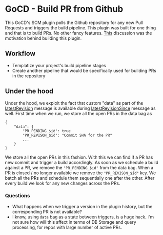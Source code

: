 # GoCD - Build PR from Github

This GoCD's SCM plugin polls the Github repository for any new Pull Requests and triggers the build pipeline. This plugin was built for one thing and that is to build PRs. No other fancy features. [This](https://groups.google.com/d/msg/go-cd-dev/Rt_Y5G2VkOc/ymIyeEds8swJ) discussion was the motivation behind building this plugin.

## Workflow
- Templatize your project's build pipeline stages
- Create another pipeline that would be specifically used for building PRs in the repository

## Under the hood
Under the hood, we exploit the fact that custom "data" as part of the [latestRevision](http://www.go.cd/documentation/developer/writing_go_plugins/scm_material/version_1_0/latest_revision.html) message is available during [latestRevisionSince](http://www.go.cd/documentation/developer/writing_go_plugins/scm_material/version_1_0/latest_revisions_since.html) message as well.
First time when we run, we store all the open PRs in the data bag as
```
{
    "data": {
        "PR_PENDING_$id": true
        "PR_REVISON_$id": "Commit SHA for the PR"
        ...
    }
}
```
We store all the open PRs in this fashion. With this we can find if a PR has new commit and trigger a build accordingly. As soon as we schedule a build against a PR, we remove the `"PR_PENDING_$id"` from the data bag. When a PR is closed / no longer available we remove the `"PR_REVISON_$id"` key.
We batch all the PRs and schedule them sequentially one after the other. After every build we look for any new changes across the PRs.

### Questions
- What happens when we trigger a version in the plugin history, but the corresponding PR is not available?
- I know, using `data` bag as a state between triggers, is a huge hack. I'm not sure how will this affect in terms of DB Storage and query processing, for repos with large number of active PRs.
